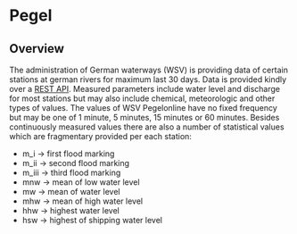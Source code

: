# Pegel

## Overview

The administration of German waterways (WSV) is providing data of certain stations at german rivers
for maximum last 30 days. Data is provided kindly over a 
[REST API](https://www.pegelonline.wsv.de/webservices/rest-api/v2/stations.json). Measured parameters include
water level and discharge for most stations but may also include chemical, meteorologic and other types
of values. The values of WSV Pegelonline have no fixed frequency but may be one of 1 minute, 5 minutes,
15 minutes or 60 minutes. Besides continuously measured values there are also a number of
statistical values which are fragmentary provided per each station:

- m_i -> first flood marking
- m_ii -> second flood marking
- m_iii -> third flood marking
- mnw -> mean of low water level
- mw -> mean of water level
- mhw -> mean of high water level
- hhw -> highest water level
- hsw -> highest of shipping water level
